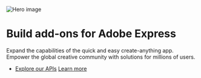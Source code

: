[//]: # (Copied from https://devsite-1716--adp-devsite-stage--adobedocs.aem.page/github-actions-test/test/test-hero)

<HeroSimple slots="image, heading, text, buttons" variant="fullwidth" textColor="white" background="rgb(64, 34, 138)"/>

![Hero image](../../assets/hero.png)

# Build add-ons for Adobe Express

Expand the capabilities of the quick and easy create-anything app. Empower the global creative community with solutions for millions of users.

* [Explore our APIs](https://adobe.io) [Learn more](https://adobe.io)